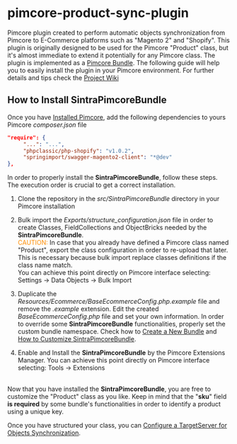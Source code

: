 # pimcore-product-sync-plugin
Pimcore plugin created to perform automatic objects synchronization from Pimcore to E-Commerce platforms such as "Magento 2" and "Shopify".
This plugin is originally designed to be used for the Pimcore "Product" class, but it's almost immediate to extend it potentially for any Pimcore class.
The plugin is implemented as a [Pimcore Bundle](https://pimcore.com/docs/5.x/Development_Documentation/Extending_Pimcore/Bundle_Developers_Guide/index.html). The following guide will help you to easily install the plugin in your Pimcore environment. For further details and tips check the [Project Wiki](https://github.com/Sintraconsulting/pimcore-product-sync-plugin/wiki)


## How to Install SintraPimcoreBundle

Once you have [Installed Pimcore](https://github.com/Sintraconsulting/pimcore-product-sync-plugin/wiki/Pimcore-Installation-Best-Practices), add the following dependencies to yours Pimcore _composer.json_ file 
``` json
"require": {
     "...": "...",
     "phpclassic/php-shopify": "v1.0.2",
     "springimport/swagger-magento2-client": "*@dev"
},
```
In order to properly install the **SintraPimcoreBundle**, follow these steps. The execution order is crucial to get a correct installation.

1. Clone the repository in the _src/SintraPimcoreBundle_ directory in your Pimcore installation

1. Bulk import the _Exports/structure_configuration.json_ file in order to create Classes, FieldCollections and ObjectBricks needed  by the **SintraPimcoreBundle**.<br>
<span style="color: darkorange">CAUTION: </span>In case that you already have defined a Pimcore class named "Product", export the class configuration in order to re-upload that later. This is necessary because bulk import replace classes definitions if the class name match. <br>
You can achieve this point directly on Pimcore interface selecting:
Settings -> Data Objects -> Bulk Import 

1. Duplicate the _Resources/Ecommerce/BaseEcommerceConfig.php.example_ file and remove the _.example_ extension.
Edit the created _BaseEcommerceConfig.php_ file and set your own information.
In order to override some **SintraPimcoreBundle** functionalities, properly set the custom bundle namespace.
Check how to [Create a New Bundle](https://github.com/Sintraconsulting/pimcore-product-sync-plugin/wiki/Create-a-New-Bundle-(Plugin)) and [How to Customize SintraPimcoreBundle](https://github.com/Sintraconsulting/pimcore-product-sync-plugin/wiki/How-to-Customize-SintraPimcoreBundle).

1. Enable and Install the **SintraPimcoreBundle** by the Pimcore Extensions Manager.
You can achieve this point directly on Pimcore interface selecting:
Tools -> Extensions

<br>Now that you have installed the **SintraPimcoreBundle**, you are free to customize the "Product" class as you like. Keep in mind that the "**sku**" field **is required** by some bundle's functionalities in order to identify a product using a unique key.

Once you have structured your class, you can [Configure a TargetServer for Objects Synchronization](https://github.com/Sintraconsulting/pimcore-product-sync-plugin/wiki/Configure-a-TargetServer-for-Objects-Synchronization).
